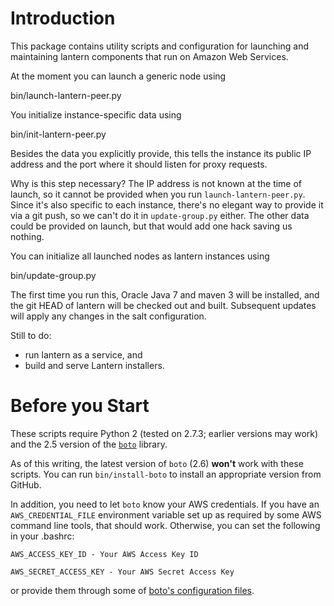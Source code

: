 Introduction
============

This package contains utility scripts and configuration for launching and
maintaining lantern components that run on Amazon Web Services. 

At the moment you can launch a generic node using

  bin/launch-lantern-peer.py <node-name>

You initialize instance-specific data using

  bin/init-lantern-peer.py <client-secrets> <user-credentials>

Besides the data you explicitly provide, this tells the instance its public IP address and the port where it should listen for proxy requests.

Why is this step necessary?  The IP address is not known at the time of launch, so it cannot be provided when you run `launch-lantern-peer.py`.  Since it's also specific to each instance, there's no elegant way to provide it via a git push, so we can't do it in `update-group.py` either.  The other data could be provided on launch, but that would add one hack saving us nothing.

You can initialize all launched nodes as lantern instances using

  bin/update-group.py

The first time you run this, Oracle Java 7 and maven 3 will be installed, and the git HEAD of lantern will be checked out and built.  Subsequent updates will apply any changes in the salt configuration.

Still to do:

 - run lantern as a service, and
 - build and serve Lantern installers.

Before you Start
================

These scripts require Python 2 (tested on 2.7.3; earlier versions may work)
and the 2.5 version of the [`boto`][boto] library.

As of this writing, the latest version of `boto` (2.6) **won't** work with
these scripts.  You can run `bin/install-boto` to install an appropriate
version from GitHub.

In addition, you need to let `boto` know your AWS credentials.  If you have an
`AWS_CREDENTIAL_FILE` environment variable set up as required by some AWS
command line tools, that should work.  Otherwise, you can set the following in
your .bashrc:

    AWS_ACCESS_KEY_ID - Your AWS Access Key ID

    AWS_SECRET_ACCESS_KEY - Your AWS Secret Access Key

or provide them through some of [boto's configuration files][botoconfig].

[boto]: https://github.com/boto/boto 

[botoconfig]: http://code.google.com/p/boto/wiki/BotoConfig


